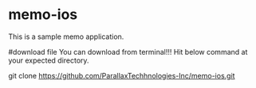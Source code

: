 # memo-ios
This is a sample memo application.

#download file
You can download from terminal!!! Hit below command at your expected directory.

git clone https://github.com/ParallaxTechhnologies-Inc/memo-ios.git
